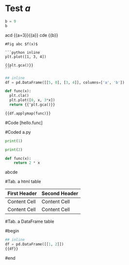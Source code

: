 # Test $a$

```python
b = 9
b
```

acd {{a=3}}{{a}} cde {{b}}

~~~
#Fig abc $f(x)$

```python inline
plt.plot([1, 3, 4])

{{plt.gca()}}
```
~~~

```python
## inline
df = pd.DataFrame([[5, 0], [3, 4]], columns=['a', 'b'])

def func(x):
  plt.cla()
  plt.plot([0, x, 3*x])
  return {{^plt.gca()}}

{{df.applymap(func)}}
```

#Code [hello.func]

#Coded a.py

~~~python
print(1)

print(2)

def func(x):
    return 2 * x
~~~

abcde

#Tab. a html table

First Header | Second Header
------------ | -------------
Content Cell | Content Cell
Content Cell | Content Cell

#Tab. a DataFrame table

#begin
```python
## inline
df = pd.DataFrame([[1, 2]])
{{df}}
```
#end
